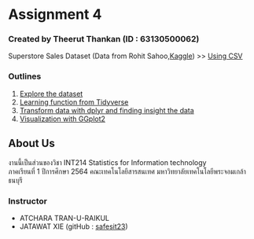 # Assignment 4
### Created by Theerut Thankan (ID : 63130500062)
Superstore Sales Dataset (Data from Rohit Sahoo,[Kaggle](https://www.kaggle.com/rohitsahoo/sales-forecasting)) >> [Using CSV](https://raw.githubusercontent.com/safesit23/INT214-Statistics/main/datasets/superstore_sales.csv)
### Outlines
1. [Explore the dataset](https://github.com/sit-2021-int214/001-Spotify-Top/blob/096bc8f69e57cf8b989ad0b9cd26b287775b3fde/assignment/HW04_63130500062/Explore%20the%20dataset.md)
2. [Learning function from Tidyverse](https://github.com/sit-2021-int214/001-Spotify-Top/blob/main/assignment/HW04_63130500003/learning_function.md)
3. [Transform data with dplyr and finding insight the data](https://github.com/sit-2021-int214/001-Spotify-Top/blob/734344ee79de454119f4329c1883129a1b0b4c50/assignment/HW04_63130500062/Transform%20data%20with%20dplyr%20and%20finding%20insight%20the%20data.md)
4. [Visualization with GGplot2](https://github.com/sit-2021-int214/001-Spotify-Top/blob/1c93404481be61bde24721067c341e83f187c15a/assignment/HW04_63130500062/Visualization%20with%20GGplot2.md)

## About Us
งานนี้เป็นส่วนของวิชา INT214 Statistics for Information technology <br/> ภาคเรียนที่ 1 ปีการศึกษา 2564 คณะเทคโนโลยีสารสนเทศ มหาวิทยาลัยเทคโนโลยีพระจอมเกล้าธนบุรี

### Instructor
- ATCHARA TRAN-U-RAIKUL
- JATAWAT XIE (gitHub : [safesit23](https://github.com/safesit23))
